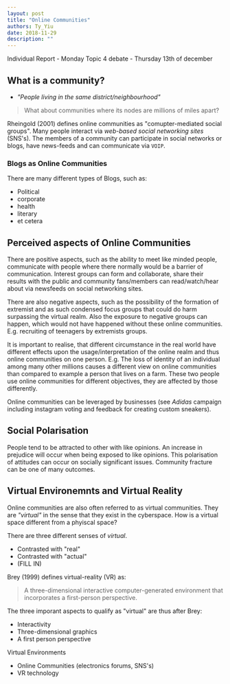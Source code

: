 ```yaml
---
layout: post
title: "Online Communities"
authors: Ty_Yiu
date: 2018-11-29
description: ""
---
```


Individual Report - Monday
Topic 4 debate - Thursday 13th of december

## What is a community?

- *"People living in the same district/neighbourhood"*
 
> What about communities where its nodes are millions of miles apart?  

Rheingold (2001) defines online communities as "comupter-mediated social
groups". Many people interact via *web-based social networking sites* (SNS's).
The members of a community can participate in social networks or blogs, have
news-feeds and can communicate via ``VOIP``. 

### Blogs as Online Communities

There are many different types of Blogs, such as:

- Political
- corporate
- health
- literary 
- et cetera  

## Perceived aspects of Online Communities

There are positive aspects, such as the ability to meet like minded people,
communicate with people where there normally would be a barrier of
communication. Interest groups can form and collaborate, share their results
with the public and community fans/members can read/watch/hear about via
newsfeeds on social networking sites.

There are also negative aspects, such as the possibility of the formation of
extremist and as such condensed focus groups that could do harm surpassing the
virtual realm. Also the exposure to negative groups can happen, which would not
have happened without these online communities. E.g. recruiting of teenagers by
extremists groups.

It is important to realise, that different circumstance in the real world have
different effects upon the usage/interpretation of the online realm and thus
online communities on one person. E.g. The loss of identity of an individual
among many other millions causes a different view on online communities than
compared to example a person that lives on a farm. These two people use online
communities for different objectives, they are affected by those differently.

Online communities can be leveraged by businesses (see *Adidas* campaign
including instagram voting and feedback for creating custom sneakers). 

## Social Polarisation

People tend to be attracted to other with like opinions. An increase in
prejudice will occur when being exposed to like opinions. This polarisation of
attitudes can occur on socially significant issues. Community fracture can be
one of many outcomes. 

## Virtual Environemnts and Virtual Reality

Online communities are also often referred to as virtual communities. They are
*"virtual"* in the sense that they exist in the cyberspace. How is a virtual
space different from a phyiscal space?

There are three different senses of *virtual*.

- Contrasted with "real"
- Contrasted with "actual"
- (FILL IN)

Brey (1999) defines virtual-reality (VR) as:

> A three-dimensional interactive computer-generated environment that
incorporates a first-person perspective.

The three imporant aspects to qualify as "virtual" are thus after Brey:

- Interactivity
- Three-dimensional graphics
- A first person perspective

Virtual Environments

- Online Communities (electronics forums, SNS's)
- VR technology 


